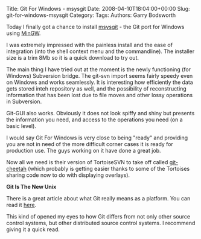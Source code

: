 Title: Git For Windows - msysgit
Date: 2008-04-10T18:04:00+00:00
Slug: git-for-windows-msysgit
Category: 
Tags: 
Authors: Garry Bodsworth

Today I finally got a chance to install <a href="http://code.google.com/p/msysgit/">msysgit</a> - the Git port for Windows using <a href="http://www.mingw.org">MinGW</a>.

I was extremely impressed with the painless install and the ease of integration (into the shell context menu and the commandline).  The installer size is a trim 8Mb so it is a quick download to try out.

The main thing I have tried out at the moment is the newly functioning (for Windows) Subversion bridge.  The git-svn import seems fairly speedy even on Windows and works seamlessly.  It is interesting how efficiently the data gets stored inteh repository as well, and the possibility of reconstructing information that has been lost due to file moves and other lossy operations in Subversion.

Git-GUI also works.  Obviously it does not look spiffy and shiny but presents the information you need, and access to the operations you need (on a basic level).

I would say Git For Windows is very close to being "ready" and providing you are not in need of the more difficult corner cases it is ready for production use.  The guys working on it have done a great job.

Now all we need is their version of TortoiseSVN to take off called <a href="http://repo.or.cz/w/git-cheetah.git/">git-cheetah</a> (which probably is getting easier thanks to some of the Tortoises sharing code now to do with displaying overlays).

<span style="font-weight:bold;">Git Is The New Unix</span>

There is a great article about what Git really means as a platform.  You can read it <a href="http://www.advogato.org/person/apenwarr/diary/371.html">here</a>.

This kind of opened my eyes to how Git differs from not only other source control systems, but other distributed source control systems.  I recommend giving it a quick read.
